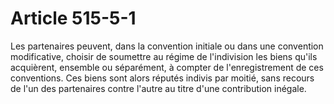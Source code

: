 # Article 515-5-1

Les partenaires peuvent, dans la convention initiale ou dans une convention modificative, choisir de soumettre au régime de l'indivision les biens qu'ils acquièrent, ensemble ou séparément, à compter de l'enregistrement de ces conventions. Ces biens sont alors réputés indivis par moitié, sans recours de l'un des partenaires contre l'autre au titre d'une contribution inégale.
